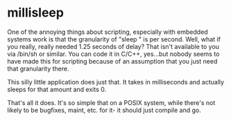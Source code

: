 # millisleep

One of the annoying things about scripting, especially with embedded systems work is that the granularity of "sleep <x>" is per second.  Well, what if you really, really needed 1.25 seconds of delay?  That isn't available to you via /bin/sh or similar.  You can code it in C/C++, yes...but nobody seems to have made this for scripting because of an assumption that you just need that granularity there.

This silly little application does just that.  It takes in <x> milliseconds and actually sleeps for that amount and exits 0.

That's all it does.  It's so simple that on a POSIX system, while there's not likely to be bugfixes, maint, etc. for it- it should just compile and go.
